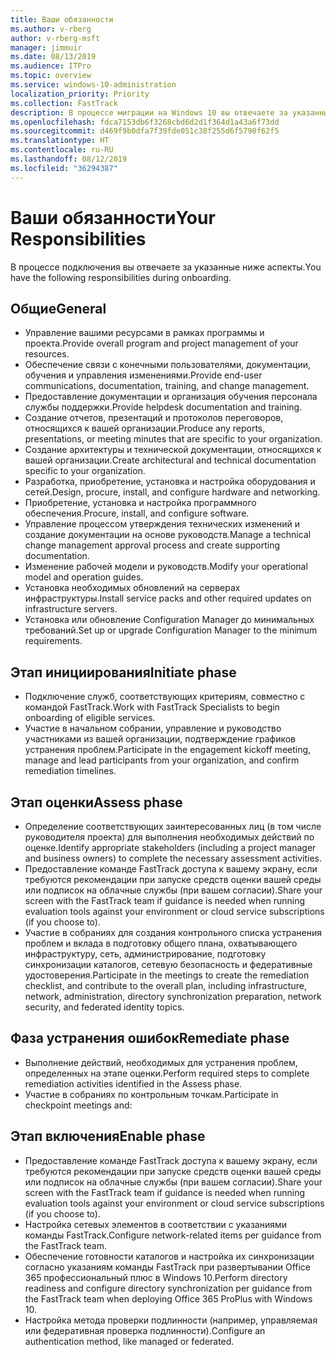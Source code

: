 ```yaml
---
title: Ваши обязанности
ms.author: v-rberg
author: v-rberg-msft
manager: jimmuir
ms.date: 08/13/2019
ms.audience: ITPro
ms.topic: overview
ms.service: windows-10-administration
localization_priority: Priority
ms.collection: FastTrack
description: В процессе миграции на Windows 10 вы отвечаете за указанные ниже аспекты.
ms.openlocfilehash: fdca7153db6f3268cbd6d2d1f364d1a43a6f73dd
ms.sourcegitcommit: d469f9b0dfa7f39fde051c38f255d6f5790f62f5
ms.translationtype: HT
ms.contentlocale: ru-RU
ms.lasthandoff: 08/12/2019
ms.locfileid: "36294387"
---
```

# <a name="your-responsibilities"></a><span data-ttu-id="0c807-103">Ваши обязанности</span><span class="sxs-lookup"><span data-stu-id="0c807-103">Your Responsibilities</span></span>

<span data-ttu-id="0c807-104">В процессе подключения вы отвечаете за указанные ниже аспекты.</span><span class="sxs-lookup"><span data-stu-id="0c807-104">You have the following responsibilities during onboarding.</span></span>

## <a name="general"></a><span data-ttu-id="0c807-105">Общие</span><span class="sxs-lookup"><span data-stu-id="0c807-105">General</span></span>

- <span data-ttu-id="0c807-106">Управление вашими ресурсами в рамках программы и проекта.</span><span class="sxs-lookup"><span data-stu-id="0c807-106">Provide overall program and project management of your resources.</span></span>
- <span data-ttu-id="0c807-107">Обеспечение связи с конечными пользователями, документации, обучения и управления изменениями.</span><span class="sxs-lookup"><span data-stu-id="0c807-107">Provide end-user communications, documentation, training, and change management.</span></span>
- <span data-ttu-id="0c807-108">Предоставление документации и организация обучения персонала службы поддержки.</span><span class="sxs-lookup"><span data-stu-id="0c807-108">Provide helpdesk documentation and training.</span></span>
- <span data-ttu-id="0c807-109">Создание отчетов, презентаций и протоколов переговоров, относящихся к вашей организации.</span><span class="sxs-lookup"><span data-stu-id="0c807-109">Produce any reports, presentations, or meeting minutes that are specific to your organization.</span></span>
- <span data-ttu-id="0c807-110">Создание архитектуры и технической документации, относящихся к вашей организации.</span><span class="sxs-lookup"><span data-stu-id="0c807-110">Create architectural and technical documentation specific to your organization.</span></span>
- <span data-ttu-id="0c807-111">Разработка, приобретение, установка и настройка оборудования и сетей.</span><span class="sxs-lookup"><span data-stu-id="0c807-111">Design, procure, install, and configure hardware and networking.</span></span>
- <span data-ttu-id="0c807-112">Приобретение, установка и настройка программного обеспечения.</span><span class="sxs-lookup"><span data-stu-id="0c807-112">Procure, install, and configure software.</span></span>
- <span data-ttu-id="0c807-113">Управление процессом утверждения технических изменений и создание документации на основе руководств.</span><span class="sxs-lookup"><span data-stu-id="0c807-113">Manage a technical change management approval process and create supporting documentation.</span></span>
- <span data-ttu-id="0c807-114">Изменение рабочей модели и руководств.</span><span class="sxs-lookup"><span data-stu-id="0c807-114">Modify your operational model and operation guides.</span></span>
- <span data-ttu-id="0c807-115">Установка необходимых обновлений на серверах инфраструктуры.</span><span class="sxs-lookup"><span data-stu-id="0c807-115">Install service packs and other required updates on infrastructure servers.</span></span>
- <span data-ttu-id="0c807-116">Установка или обновление Configuration Manager до минимальных требований.</span><span class="sxs-lookup"><span data-stu-id="0c807-116">Set up or upgrade Configuration Manager to the minimum requirements.</span></span>

## <a name="initiate-phase"></a><span data-ttu-id="0c807-117">Этап инициирования</span><span class="sxs-lookup"><span data-stu-id="0c807-117">Initiate phase</span></span>

- <span data-ttu-id="0c807-118">Подключение служб, соответствующих критериям, совместно с командой FastTrack.</span><span class="sxs-lookup"><span data-stu-id="0c807-118">Work with FastTrack Specialists to begin onboarding of eligible services.</span></span>
- <span data-ttu-id="0c807-119">Участие в начальном собрании, управление и руководство участниками из вашей организации, подтверждение графиков устранения проблем.</span><span class="sxs-lookup"><span data-stu-id="0c807-119">Participate in the engagement kickoff meeting, manage and lead participants from your organization, and confirm remediation timelines.</span></span>

## <a name="assess-phase"></a><span data-ttu-id="0c807-120">Этап оценки</span><span class="sxs-lookup"><span data-stu-id="0c807-120">Assess phase</span></span>

- <span data-ttu-id="0c807-121">Определение соответствующих заинтересованных лиц (в том числе руководителя проекта) для выполнения необходимых действий по оценке.</span><span class="sxs-lookup"><span data-stu-id="0c807-121">Identify appropriate stakeholders (including a project manager and business owners) to complete the necessary assessment activities.</span></span>
- <span data-ttu-id="0c807-122">Предоставление команде FastTrack доступа к вашему экрану, если требуются рекомендации при запуске средств оценки вашей среды или подписок на облачные службы (при вашем согласии).</span><span class="sxs-lookup"><span data-stu-id="0c807-122">Share your screen with the FastTrack team if guidance is needed when running evaluation tools against your environment or cloud service subscriptions (if you choose to).</span></span>
- <span data-ttu-id="0c807-123">Участие в собраниях для создания контрольного списка устранения проблем и вклада в подготовку общего плана, охватывающего инфраструктуру, сеть, администрирование, подготовку синхронизации каталогов, сетевую безопасность и федеративные удостоверения.</span><span class="sxs-lookup"><span data-stu-id="0c807-123">Participate in the meetings to create the remediation checklist, and contribute to the overall plan, including infrastructure, network, administration, directory synchronization preparation, network security, and federated identity topics.</span></span>

## <a name="remediate-phase"></a><span data-ttu-id="0c807-124">Фаза устранения ошибок</span><span class="sxs-lookup"><span data-stu-id="0c807-124">Remediate phase</span></span>

- <span data-ttu-id="0c807-125">Выполнение действий, необходимых для устранения проблем, определенных на этапе оценки.</span><span class="sxs-lookup"><span data-stu-id="0c807-125">Perform required steps to complete remediation activities identified in the Assess phase.</span></span>
- <span data-ttu-id="0c807-126">Участие в собраниях по контрольным точкам.</span><span class="sxs-lookup"><span data-stu-id="0c807-126">Participate in checkpoint meetings and:</span></span>

## <a name="enable-phase"></a><span data-ttu-id="0c807-127">Этап включения</span><span class="sxs-lookup"><span data-stu-id="0c807-127">Enable phase</span></span>

- <span data-ttu-id="0c807-128">Предоставление команде FastTrack доступа к вашему экрану, если требуются рекомендации при запуске средств оценки вашей среды или подписок на облачные службы (при вашем согласии).</span><span class="sxs-lookup"><span data-stu-id="0c807-128">Share your screen with the FastTrack team if guidance is needed when running evaluation tools against your environment or cloud service subscriptions (if you choose to).</span></span>
- <span data-ttu-id="0c807-129">Настройка сетевых элементов в соответствии с указаниями команды FastTrack.</span><span class="sxs-lookup"><span data-stu-id="0c807-129">Configure network-related items per guidance from the FastTrack team.</span></span>
- <span data-ttu-id="0c807-130">Обеспечение готовности каталогов и настройка их синхронизации согласно указаниям команды FastTrack при развертывании Office 365 профессиональный плюс в Windows 10.</span><span class="sxs-lookup"><span data-stu-id="0c807-130">Perform directory readiness and configure directory synchronization per guidance from the FastTrack team when deploying Office 365 ProPlus with Windows 10.</span></span>
- <span data-ttu-id="0c807-131">Настройка метода проверки подлинности (например, управляемая или федеративная проверка подлинности).</span><span class="sxs-lookup"><span data-stu-id="0c807-131">Configure an authentication method, like managed or federated.</span></span>







  

  

 